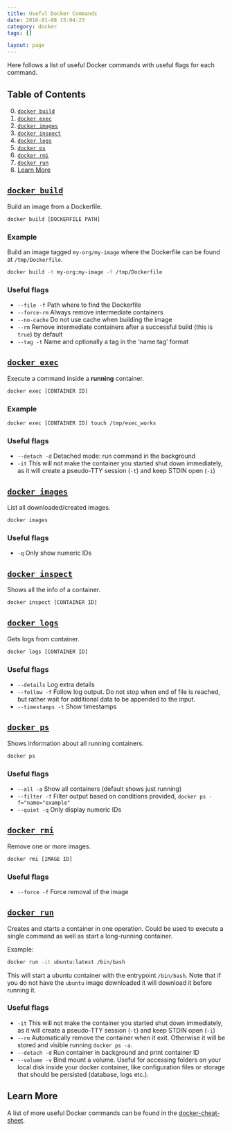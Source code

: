 ```yaml
---
title: Useful Docker Commands
date: 2016-01-08 15:04:23
category: docker
tags: []

layout: page
---
```


Here follows a list of useful Docker commands with useful flags for each
command.

## Table of Contents

0. [`docker build`](#docker-build)
0. [`docker exec`](#docker-exec)
0. [`docker images`](#docker-images)
0. [`docker inspect`](#docker-inspect)
0. [`docker logs`](#docker-logs)
0. [`docker ps`](#docker-ps)
0. [`docker rmi`](#docker-rmi)
0. [`docker run`](#docker-run)
0. [Learn More](#learn-more)

## [`docker build`](https://docs.docker.com/engine/reference/commandline/build/)

Build an image from a Dockerfile.

```sh
docker build [DOCKERFILE PATH]
```

### Example

Build an image tagged `my-org/my-image` where the Dockerfile can be found at
`/tmp/Dockerfile`.

```sh
docker build -t my-org:my-image -f /tmp/Dockerfile
```

### Useful flags

- `--file -f` Path where to find the Dockerfile
- `--force-rm` Always remove intermediate containers
- `--no-cache` Do not use cache when building the image
- `--rm` Remove intermediate containers after a successful build (this is
`true`) by default
- `--tag -t` Name and optionally a tag in the ‘name:tag’ format

## [`docker exec`](https://docs.docker.com/engine/reference/commandline/exec/)

Execute a command inside a **running** container.

```sh
docker exec [CONTAINER ID]
```

### Example

```sh
docker exec [CONTAINER ID] touch /tmp/exec_works
```

### Useful flags

- `--detach -d` Detached mode: run command in the background
- `-it` This will not make the container you started shut down immediately, as
it will create a pseudo-TTY session (`-t`) and keep STDIN open (`-i`)

## [`docker images`](https://docs.docker.com/engine/reference/commandline/images/)

List all downloaded/created images.

```sh
docker images
```

### Useful flags

- `-q` Only show numeric IDs

## [`docker inspect`](https://docs.docker.com/engine/reference/commandline/inspect)

Shows all the info of a container.

```sh
docker inspect [CONTAINER ID]
```

## [`docker logs`](https://docs.docker.com/engine/reference/commandline/logs/)

Gets logs from container.

```sh
docker logs [CONTAINER ID]
```

### Useful flags

- `--details` Log extra details
- `--follow -f` Follow log output. Do not stop when end of file is reached, but
rather wait for additional data to be appended to the input.
- `--timestamps -t` Show timestamps

## [`docker ps`](https://docs.docker.com/engine/reference/commandline/ps/)

Shows information about all running containers.

```sh
docker ps
```

### Useful flags

- `--all -a` Show all containers (default shows just running)
- `--filter -f` Filter output based on conditions provided, `docker ps -f="name="example"`
- `--quiet -q` Only display numeric IDs

## [`docker rmi`](https://docs.docker.com/engine/reference/commandline/rmi/)

Remove one or more images.

```sh
docker rmi [IMAGE ID]
```

### Useful flags

- `--force -f` Force removal of the image

## [`docker run`](https://docs.docker.com/engine/reference/commandline/run/)

Creates and starts a container in one operation. Could be used to execute a
single command as well as start a long-running container.

Example:

```sh
docker run -it ubuntu:latest /bin/bash
```

This will start a ubuntu container with the entrypoint `/bin/bash`. Note that
if you do not have the `ubuntu` image downloaded it will download it before
running it.

### Useful flags

- `-it` This will not make the container you started shut down immediately, as
it will create a pseudo-TTY session (`-t`) and keep STDIN open (`-i`)
- `--rm` Automatically remove the container when it exit. Otherwise it will be
stored and visible running `docker ps -a`.
- `--detach -d` Run container in background and print container ID
- `--volume -v` Bind mount a volume. Useful for accessing folders on your local
disk inside your docker container, like configuration files or storage that
should be persisted (database, logs etc.).

## Learn More

A list of more useful Docker commands can be found in the
[docker-cheat-sheet](https://github.com/wsargent/docker-cheat-sheet).
